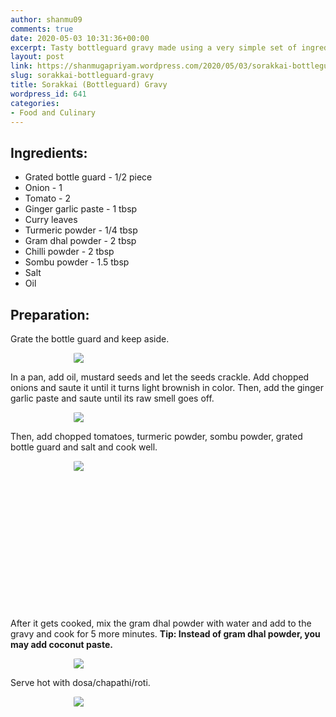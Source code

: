 ```yaml
---
author: shanmu09
comments: true
date: 2020-05-03 10:31:36+00:00
excerpt: Tasty bottleguard gravy made using a very simple set of ingredients
layout: post
link: https://shanmugapriyam.wordpress.com/2020/05/03/sorakkai-bottleguard-gravy/
slug: sorakkai-bottleguard-gravy
title: Sorakkai (Bottleguard) Gravy
wordpress_id: 641
categories:
- Food and Culinary
---
```

<style>
.square {
    float:left;
    width: 49%;
    border-radius:5%;
    padding-bottom : 40%; /* = width for a 1:1 aspect ratio */
    margin:0.5%;
    background-position:center center;
    background-repeat:no-repeat;
    background-size:cover; /* you change this to "contain" if you don't want the images to be cropped */
}
	
#break {
    clear:both;
}

.img_1{background-image:url('https://shanmugapriyam.files.wordpress.com/2020/05/00000img_00000_burst20200428163003794_cover.jpg');}
.img_2{background-image:url('https://shanmugapriyam.files.wordpress.com/2020/05/00100lrportrait_00100_burst20200428163111032_cover.jpg');}




.resize_fit_center {
    max-width:60%;
    max-height:60%;
    vertical-align: middle;
    display: block;
    margin-left: auto;
    margin-right: auto;
    border-radius:5%;
}

.center {
  margin: auto;
  width: 60%;
}
</style>



## Ingredients:







  * Grated bottle guard - 1/2 piece
  * Onion - 1
  * Tomato - 2
  * Ginger garlic paste - 1 tbsp
  * Curry leaves
  * Turmeric powder - 1/4 tbsp
  * Gram dhal powder - 2 tbsp
  * Chilli powder - 2 tbsp
  * Sombu powder - 1.5 tbsp
  * Salt
  * Oil






## Preparation:







Grate the bottle guard and keep aside.




<div>
	<img src="https://shanmugapriyam.files.wordpress.com/2020/04/00100lrportrait_00100_burst20200428153715118_cover.jpg?w=1024"  class="resize_fit_center"/>
</div>
<p/>






In a pan, add oil, mustard seeds and let the seeds crackle. Add chopped onions and saute it until it turns light brownish in color. Then, add the ginger garlic paste and saute until its raw smell goes off.




<div>
	<img src="https://shanmugapriyam.files.wordpress.com/2020/04/00000img_00000_burst20200428155522925_cover.jpg?w=1024"  class="resize_fit_center"/>
</div>
<p/>





Then, add chopped tomatoes, turmeric powder, sombu powder, grated bottle guard and salt and cook well.







<div>
	<img src="https://shanmugapriyam.files.wordpress.com/2020/05/00100lrportrait_00100_burst20200428162605190_cover.jpg"  class="resize_fit_center"/>
</div>
<p/>



<div class="square img_1">
</div>
<div class="square img_2">
</div>
<div id="break"> </div>
<p/>









After it gets cooked, mix the gram dhal powder with water and add to the gravy and cook for 5 more minutes. **Tip: Instead of gram dhal powder, you may add coconut paste.**



<div>
	<img src="https://shanmugapriyam.files.wordpress.com/2020/04/00100lrportrait_00100_burst20200428170741547_cover.jpg?w=1024"  class="resize_fit_center"/>
</div>
<p/>






Serve hot with dosa/chapathi/roti.



<div>
	<img src="https://shanmugapriyam.files.wordpress.com/2020/04/00100lrportrait_00100_burst20200428201403896_cover.jpg?w=1024"  class="resize_fit_center"/>
</div>
<p/>




